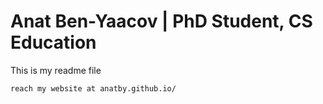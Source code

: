 # Anat Ben-Yaacov | PhD Student, CS Education
This is my readme file
~~~
reach my website at anatby.github.io/

